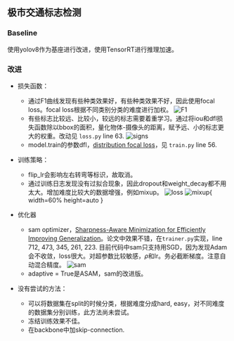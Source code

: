 ## 极市交通标志检测
### Baseline
使用yolov8作为基座进行改进，使用TensorRT进行推理加速。
### 改进
* 损失函数：
    * 通过F1曲线发现有些种类效果好，有些种类效果不好，因此使用focal loss。focal loss根据不同类别分类的难度进行加权。
    ![F1](./pics/f1.jpg)
    * 有些标志比较远、比较小，较远的标志需要着重学习。通过将iou和dfl损失函数除以bbox的面积，量化物体-摄像头的距离，赋予远、小的标志更大的权重。改动见 `loss.py` line 63.
    ![signs](./pics/signs.jpg)
    * model.train的参数dfl，[distribution focal loss](https://proceedings.neurips.cc/paper/2020/file/f0bda020d2470f2e74990a07a607ebd9-Paper.pdf)，见 `train.py` line 56.
* 训练策略：
    * flip_lr会影响左右转弯等标识，故取消。
    * 通过训练日志发现没有过拟合现象，因此dropout和weight_decay都不用太大。增加难度比较大的数据增强，例如mixup。
    ![loss](./pics/loss.jpg)
    ![mixup](https://miro.medium.com/v2/resize:fit:4800/format:webp/1*uYy0ru1y3H6ky3X7U3BTqA.png){ width=60% height=auto }
* 优化器
    * sam optimizer，[Sharpness-Aware Minimization for Efficiently Improving Generalization](https://github.com/davda54/sam)。论文中效果不错，在`trainer.py`实现，line 712, 473, 345, 261, 223. 目前代码中sam只支持用SGD，因为发现Adam会不收敛，loss很大。对超参数比较敏感，$\rho$和lr。务必截断梯度。注意自动混合精度。
    ![sam](./pics/sam.png)
    * adaptive = True是ASAM，sam的改进版。

* 没有尝试的方法：
    * 可以将数据集在split的时候分类，根据难度分成hard, easy，对不同难度的数据集分别训练，此方法尚未尝试。
    * 冻结训练效果不佳。
    * 在backbone中加skip-connection.